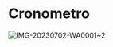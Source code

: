 # Cronometro
  ![IMG-20230702-WA0001~2](https://github.com/nicolasBraga01/Cronometro/assets/121886520/21542683-aedc-4b3e-b41f-11a7a0eeb451)
